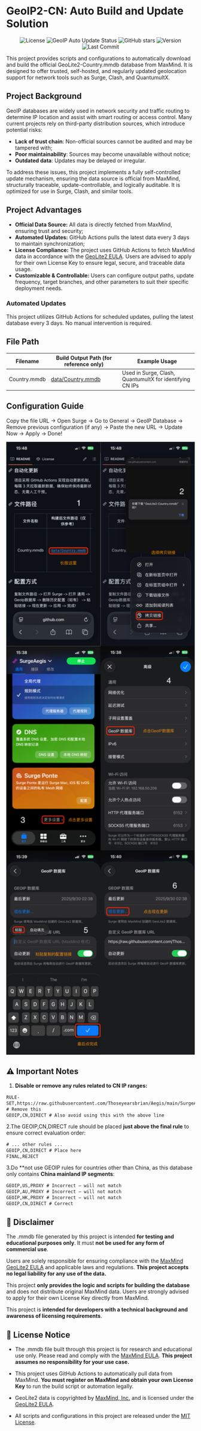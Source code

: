 # **GeoIP2-CN: Auto Build and Update Solution**

<p align="center">
  <img src="https://img.shields.io/badge/License-MIT-green.svg" alt="License" />
  <img src="https://github.com/Thoseyearsbrian/GeoIP2-CN/actions/workflows/update.yml/badge.svg" alt="GeoIP Auto Update Status" />
  <img src="https://img.shields.io/github/stars/Thoseyearsbrian/GeoIP2-CN?style=social" alt="GitHub stars" />
  <img src="https://img.shields.io/github/v/release/Thoseyearsbrian/GeoIP2-CN?include_prereleases&label=version" alt="Version" />
  <img src="https://img.shields.io/github/last-commit/Thoseyearsbrian/GeoIP2-CN" alt="Last Commit" />
</p>

This project provides scripts and configurations to automatically download and build the official GeoLite2-Country.mmdb database from MaxMind. It is designed to offer trusted, self-hosted, and regularly updated geolocation support for network tools such as Surge, Clash, and QuantumultX.

## **Project Background**

GeoIP databases are widely used in network security and traffic routing to determine IP location and assist with smart routing or access control. Many current projects rely on third-party distribution sources, which introduce potential risks:

- **Lack of trust chain**: Non-official sources cannot be audited and may be tampered with;
- **Poor maintainability**: Sources may become unavailable without notice;
- **Outdated data**: Updates may be delayed or irregular.

To address these issues, this project implements a fully self-controlled update mechanism, ensuring the data source is official from MaxMind, structurally traceable, update-controllable, and logically auditable. It is optimized for use in Surge, Clash, and similar tools.

## **Project Advantages**

- **Official Data Source:** All data is directly fetched from MaxMind, ensuring trust and security;
- **Automated Updates:** GitHub Actions pulls the latest data every 3 days to maintain synchronization;
- **License Compliance:** The project uses GitHub Actions to fetch MaxMind data in accordance with the [GeoLite2 EULA](https://www.maxmind.com/en/geolite2/eula). Users are advised to apply for their own License Key to ensure legal, secure, and traceable data usage.
- **Customizable & Controllable:** Users can configure output paths, update frequency, target branches, and other parameters to suit their specific deployment needs.

### **Automated Updates**

This project utilizes GitHub Actions for scheduled updates, pulling the latest database every 3 days. No manual intervention is required.

## **File Path**

| **Filename** | **Build Output Path (for reference only)**                   | **Example Usage**                                        |
| ------------ | ------------------------------------------------------------ | -------------------------------------------------------- |
| Country.mmdb | [data/Country.mmdb](https://raw.githubusercontent.com/Thoseyearsbrian/GeoIP2-CN/main/data/GeoLite2-Country.mmdb) | Used in Surge, Clash, QuantumultX for identifying CN IPs |

## **Configuration Guide**

Copy the file URL → Open Surge → Go to General → GeoIP Database → Remove previous configuration (if any) → Paste the new URL → Update Now → Apply → Done!

<p align="center">
  <img src="https://raw.githubusercontent.com/Thoseyearsbrian/GeoIP2-CN/main/Icons/Groups/surge-geoip-config-guide-step-by-step.png" width="600">
</p>

## **⚠️ Important Notes**

1. **Disable or remove any rules related to CN IP ranges:**

```
RULE-SET,https://raw.githubusercontent.com/Thoseyearsbrian/Aegis/main/SurgeAegis/rules/China.list,DIRECT # Remove this
GEOIP,CN,DIRECT # Also avoid using this with the above line
```

2.The GEOIP,CN,DIRECT rule should be placed **just above the final rule** to ensure correct evaluation order:

```
# ... other rules ...
GEOIP,CN,DIRECT # Place here
FINAL,REJECT
```

3.Do **not use GEOIP rules for countries other than China, as this database only contains **China mainland IP segments**:

```
GEOIP,US,PROXY # Incorrect – will not match
GEOIP,AU,PROXY # Incorrect – will not match
GEOIP,HK,PROXY # Incorrect – will not match
GEOIP,CN,DIRECT # Correct
```

## **🔐 Disclaimer**

The .mmdb file generated by this project is intended **for testing and educational purposes only**. It must **not be used for any form of commercial use**.

Users are solely responsible for ensuring compliance with the [MaxMind GeoLite2 EULA](https://www.maxmind.com/en/geolite2/eula) and applicable laws and regulations. **This project accepts no legal liability for any use of the data.**

This project **only provides the logic and scripts for building the database** and does not distribute original MaxMind data. Users are strongly advised to apply for their own License Key directly from MaxMind.

This project is **intended for developers with a technical background and awareness of licensing requirements**.

## **🏅 License Notice**

- The .mmdb file built through this project is for research and educational use only. Please read and comply with the [MaxMind EULA](https://www.maxmind.com/en/geolite2/eula). **This project assumes no responsibility for your use case.**

- This project uses GitHub Actions to automatically pull data from MaxMind. **You must register on MaxMind and obtain your own License Key** to run the build script or automation legally.
- GeoLite2 data is copyrighted by [MaxMind, Inc.](https://www.maxmind.com/) and is licensed under the [GeoLite2 EULA](https://www.maxmind.com/en/geolite2/eula).
- All scripts and configurations in this project are released under the [MIT License](https://raw.githubusercontent.com/Thoseyearsbrian/GeoIP2-CN/main/LICENSE).
